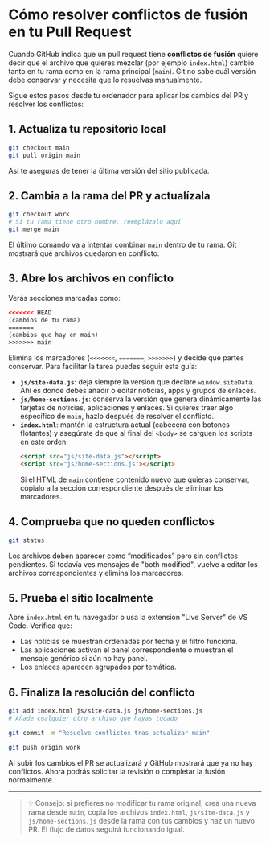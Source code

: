 # Cómo resolver conflictos de fusión en tu Pull Request

Cuando GitHub indica que un pull request tiene **conflictos de fusión** quiere decir que el archivo que quieres mezclar (por ejemplo `index.html`) cambió tanto en tu rama como en la rama principal (`main`). Git no sabe cuál versión debe conservar y necesita que lo resuelvas manualmente.

Sigue estos pasos desde tu ordenador para aplicar los cambios del PR y resolver los conflictos:

## 1. Actualiza tu repositorio local

```bash
git checkout main
git pull origin main
```

Así te aseguras de tener la última versión del sitio publicada.

## 2. Cambia a la rama del PR y actualízala

```bash
git checkout work
# Si tu rama tiene otro nombre, reemplázalo aquí
git merge main
```

El último comando va a intentar combinar `main` dentro de tu rama. Git mostrará qué archivos quedaron en conflicto.

## 3. Abre los archivos en conflicto

Verás secciones marcadas como:

```html
<<<<<<< HEAD
(cambios de tu rama)
=======
(cambios que hay en main)
>>>>>>> main
```

Elimina los marcadores (`<<<<<<<`, `=======`, `>>>>>>>`) y decide qué partes conservar. Para facilitar la tarea puedes seguir esta guía:

- **`js/site-data.js`**: deja siempre la versión que declare `window.siteData`. Ahí es donde debes añadir o editar noticias, apps y grupos de enlaces.
- **`js/home-sections.js`**: conserva la versión que genera dinámicamente las tarjetas de noticias, aplicaciones y enlaces. Si quieres traer algo específico de `main`, hazlo después de resolver el conflicto.
- **`index.html`**: mantén la estructura actual (cabecera con botones flotantes) y asegúrate de que al final del `<body>` se carguen los scripts en este orden:
  ```html
  <script src="js/site-data.js"></script>
  <script src="js/home-sections.js"></script>
  ```
  Si el HTML de `main` contiene contenido nuevo que quieras conservar, cópialo a la sección correspondiente después de eliminar los marcadores.

## 4. Comprueba que no queden conflictos

```bash
git status
```

Los archivos deben aparecer como “modificados” pero sin conflictos pendientes. Si todavía ves mensajes de "both modified", vuelve a editar los archivos correspondientes y elimina los marcadores.

## 5. Prueba el sitio localmente

Abre `index.html` en tu navegador o usa la extensión "Live Server" de VS Code. Verifica que:

- Las noticias se muestran ordenadas por fecha y el filtro funciona.
- Las aplicaciones activan el panel correspondiente o muestran el mensaje genérico si aún no hay panel.
- Los enlaces aparecen agrupados por temática.

## 6. Finaliza la resolución del conflicto

```bash
git add index.html js/site-data.js js/home-sections.js
# Añade cualquier otro archivo que hayas tocado

git commit -m "Resuelve conflictos tras actualizar main"

git push origin work
```

Al subir los cambios el PR se actualizará y GitHub mostrará que ya no hay conflictos. Ahora podrás solicitar la revisión o completar la fusión normalmente.

---

> 💡 Consejo: si prefieres no modificar tu rama original, crea una nueva rama desde `main`, copia los archivos `index.html`, `js/site-data.js` y `js/home-sections.js` desde la rama con tus cambios y haz un nuevo PR. El flujo de datos seguirá funcionando igual.
